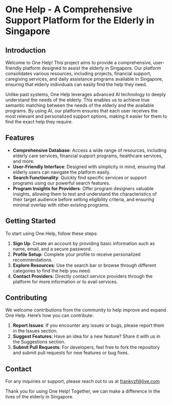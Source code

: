# One Help - A Comprehensive Support Platform for the Elderly in Singapore

## Introduction
Welcome to One Help! This project aims to provide a comprehensive, user-friendly platform designed to assist the elderly in Singapore. Our platform consolidates various resources, including projects, financial support, caregiving services, and daily assistance programs available in Singapore, ensuring that elderly individuals can easily find the help they need.

Unlike past systems, One Help leverages advanced AI technology to deeply understand the needs of the elderly. This enables us to achieve true semantic matching between the needs of the elderly and the available programs. By using AI, our platform ensures that each user receives the most relevant and personalized support options, making it easier for them to find the exact help they require.

## Features
- **Comprehensive Database**: Access a wide range of resources, including elderly care services, financial support programs, healthcare services, and more.
- **User-Friendly Interface**: Designed with simplicity in mind, ensuring that elderly users can navigate the platform easily.
- **Search Functionality**: Quickly find specific services or support programs using our powerful search features.
- **Program Insights for Providers**: Offer program designers valuable insights, allowing them to test and understand the characteristics of their target audience before setting eligibility criteria, and ensuring minimal overlap with other existing programs.

## Getting Started
To start using One Help, follow these steps:

1. **Sign Up**: Create an account by providing basic information such as name, email, and a secure password.
2. **Profile Setup**: Complete your profile to receive personalized recommendations.
3. **Explore Resources**: Use the search bar or browse through different categories to find the help you need.
4. **Contact Providers**: Directly contact service providers through the platform for more information or to avail services.

## Contributing
We welcome contributions from the community to help improve and expand One Help. Here’s how you can contribute:

1. **Report Issues**: If you encounter any issues or bugs, please report them in the Issues section.
2. **Suggest Features**: Have an idea for a new feature? Share it with us in the Suggestions section.
3. **Submit Pull Requests**: For developers, feel free to fork the repository and submit pull requests for new features or bug fixes.


## Contact
For any inquiries or support, please reach out to us at frankyzf@live.com

Thank you for using One Help! Together, we can make a difference in the lives of the elderly in Singapore.